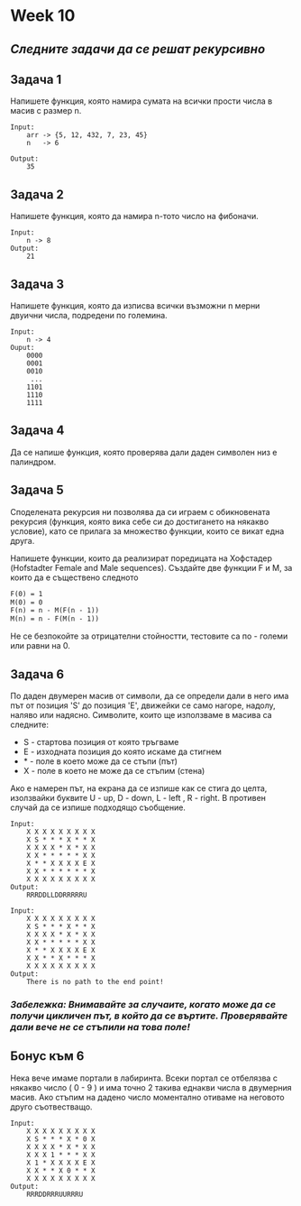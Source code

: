 # Week 10

## *Следните задачи да се решат рекурсивно*

## Задача 1
Напишете функция, която намира сумата на всички прости числа в масив с размер n.
```
Input:
    arr -> {5, 12, 432, 7, 23, 45}
    n   -> 6

Output:
    35
```

## Задача 2
Напишете функция, която да намира n-тото число на фибоначи.
```
Input:
    n -> 8
Output: 
    21
```

## Задача 3
Напишете функция, която да изписва всички възможни n мерни двуични числа, подредени по големина.
```
Input:
    n -> 4
Ouput:
    0000
    0001
    0010
     ...
    1101
    1110
    1111
```

## Задача 4
Да се напише функция, която проверява дали даден символен низ е палиндром.

## Задача 5
Споделената рекурсия ни позволява да си играем с обикновената рекурсия (функция, която вика себе си до достигането на някакво условие), като се прилага за множество функции, които се викат една друга.

Напишете функции, които да реализират поредицата на Хофстадер (Hofstadter Female and Male sequences). Създайте две функции F и М, за които да е съществено следното

```txt
F(0) = 1
M(0) = 0
F(n) = n - M(F(n - 1))
M(n) = n - F(M(n - 1))
```

Не се безпокойте за отрицателни стойностти, тестовите са по - големи или равни на 0.

## Задача 6
По даден двумерен масив от символи, да се определи дали в него има път от позиция 'S' до позиция 'Е', движейки се само нагоре, надолу, наляво или надясно. Символите, които ще използваме в масива са следните:
* S - стартова позиция от която тръгваме
* Е - изходната позиция до която искаме да стигнем
* \* - поле в което може да се стъпи (път)
* X - поле в което не може да се стъпим (стена)

Ако е намерен път, на екрана да се изпише как се стига до целта, изолзвайки буквите U - up, D - down, L - left , R - right. В противен случай да се изпише подходящо съобщение.

```
Input:
    X X X X X X X X X 
    X S * * * X * * X 
    X X X X * X * X X 
    X X * * * * * X X 
    X * * X X X X E X 
    X X * * * * * * X 
    X X X X X X X X X
Output:
    RRRDDLLDDRRRRRU
```

```
Input:
    X X X X X X X X X 
    X S * * * X * * X 
    X X X X * X * X X 
    X X * * * * * X X 
    X * * X X X X E X 
    X X * * X * * * X 
    X X X X X X X X X
Output:
    There is no path to the end point!
```

### *Забележка: Внимавайте за случаите, когато може да се получи цикличен път, в който да се въртите. Проверявайте дали вече не се стъпили на това поле!*

## Бонус към 6
Нека вече имаме портали в лабиринта. Всеки портал се отбелязва с някакво число ( 0 - 9 ) и има точно 2 такива еднакви числа в двумерния масив. Ако стъпим на дадено число моментално отиваме на неговото друго съотвестващо.

```
Input:
    X X X X X X X X X 
    X S * * * X * 0 X 
    X X X X * X * X X 
    X X X 1 * * * X X 
    X 1 * X X X X E X 
    X X * * X 0 * * X 
    X X X X X X X X X
Output:
    RRRDDRRRUURRRU
```
